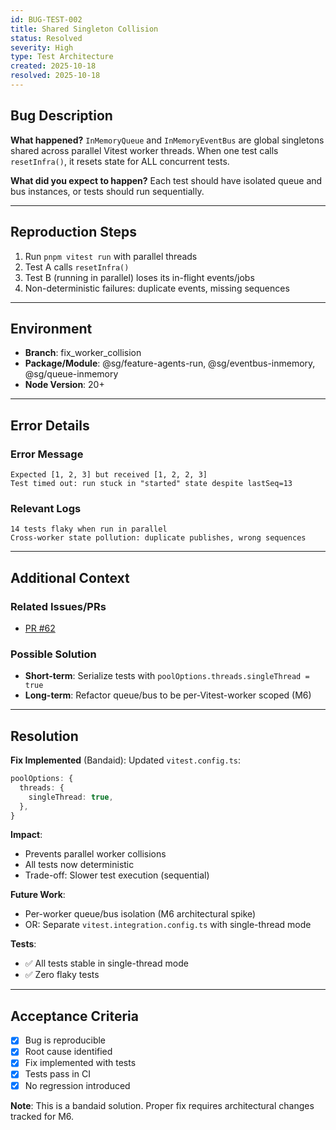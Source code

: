 ```yaml
---
id: BUG-TEST-002
title: Shared Singleton Collision
status: Resolved
severity: High
type: Test Architecture
created: 2025-10-18
resolved: 2025-10-18
---
```


## Bug Description

**What happened?**
`InMemoryQueue` and `InMemoryEventBus` are global singletons shared across parallel Vitest worker threads. When one test calls `resetInfra()`, it resets state for ALL concurrent tests.

**What did you expect to happen?**
Each test should have isolated queue and bus instances, or tests should run sequentially.

---

## Reproduction Steps

1. Run `pnpm vitest run` with parallel threads
2. Test A calls `resetInfra()` 
3. Test B (running in parallel) loses its in-flight events/jobs
4. Non-deterministic failures: duplicate events, missing sequences

---

## Environment

- **Branch**: fix_worker_collision
- **Package/Module**: @sg/feature-agents-run, @sg/eventbus-inmemory, @sg/queue-inmemory
- **Node Version**: 20+

---

## Error Details

### Error Message
```
Expected [1, 2, 3] but received [1, 2, 2, 3]
Test timed out: run stuck in "started" state despite lastSeq=13
```

### Relevant Logs
```
14 tests flaky when run in parallel
Cross-worker state pollution: duplicate publishes, wrong sequences
```

---

## Additional Context

### Related Issues/PRs
- [PR #62](https://github.com/nirukk52/supa-screengraph/pull/62)

### Possible Solution
- **Short-term**: Serialize tests with `poolOptions.threads.singleThread = true`
- **Long-term**: Refactor queue/bus to be per-Vitest-worker scoped (M6)

---

## Resolution

**Fix Implemented** (Bandaid): 
Updated `vitest.config.ts`:
```typescript
poolOptions: {
  threads: {
    singleThread: true,
  },
}
```

**Impact**: 
- Prevents parallel worker collisions
- All tests now deterministic
- Trade-off: Slower test execution (sequential)

**Future Work**: 
- Per-worker queue/bus isolation (M6 architectural spike)
- OR: Separate `vitest.integration.config.ts` with single-thread mode

**Tests**: 
- ✅ All tests stable in single-thread mode
- ✅ Zero flaky tests

---

## Acceptance Criteria

- [x] Bug is reproducible
- [x] Root cause identified
- [x] Fix implemented with tests
- [x] Tests pass in CI
- [x] No regression introduced

**Note**: This is a bandaid solution. Proper fix requires architectural changes tracked for M6.

